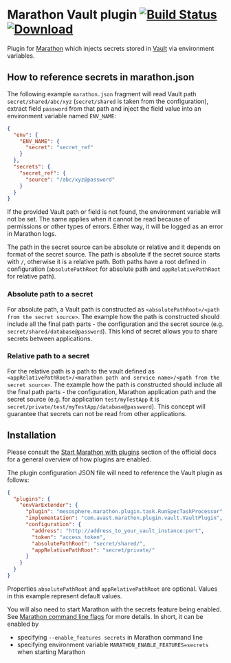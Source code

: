 # Marathon Vault plugin [![Build Status](https://travis-ci.org/avast/marathon-vault-plugin.svg?branch=master)](https://travis-ci.org/avast/marathon-vault-plugin) [![Download](https://api.bintray.com/packages/avast/maven/marathon-vault-plugin/images/download.svg) ](https://bintray.com/avast/maven/marathon-vault-plugin/_latestVersion)

Plugin for [Marathon](https://mesosphere.github.io/marathon/) which injects secrets stored in [Vault](https://www.vaultproject.io/) via environment variables.

## How to reference secrets in marathon.json

The following example `marathon.json` fragment will read Vault path `secret/shared/abc/xyz` (`secret/shared` is taken from the configuration), extract field `password` from that path and inject the field value into an environment variable named `ENV_NAME`:

```json
{
  "env": {
    "ENV_NAME": {
      "secret": "secret_ref"
    }
  },
  "secrets": {
    "secret_ref": {
      "source": "/abc/xyz@password"
    }
  }
}
```

If the provided Vault path or field is not found, the environment variable will not be set. The same applies when it cannot be read because of permissions or other types of errors. Either way, it will be logged as an error in Marathon logs.

The path in the secret source can be absolute or relative and it depends on format of the secret source. The path is absolute if the secret source starts with `/`, otherwise it is a relative path.
Both paths have a root defined in configuration (`absolutePathRoot` for absolute path and `appRelativePathRoot` for relative path). 

### Absolute path to a secret

For absolute path, a Vault path is constructed as `<absolutePathRoot>/<path from the secret source>`. The example how the path is constructed should include all the final path parts - the configuration and the secret source (e.g. `secret/shared/database@password`). This kind of secret allows you to share secrets between applications.

### Relative path to a secret

For the relative path is a path to the vault defined as `<appRelativePathRoot>/<marathon path and service name>/<path from the secret source>`. The example how the path is constructed should include all the final path parts - the configuration, Marathon application path and the secret source (e.g. for application `test/myTestApp` it is `secret/private/test/myTestApp/database@password`). This concept will guarantee that secrets can not be read from other applications.

## Installation

Please consult the [Start Marathon with plugins](https://mesosphere.github.io/marathon/docs/plugin.html#start-marathon-with-plugins) section of the official docs for a general overview of how plugins are enabled.

The plugin configuration JSON file will need to reference the Vault plugin as follows:

```json
{
  "plugins": {
    "envVarExtender": {
      "plugin": "mesosphere.marathon.plugin.task.RunSpecTaskProcessor",
      "implementation": "com.avast.marathon.plugin.vault.VaultPlugin",
      "configuration": {
        "address": "http://address_to_your_vault_instance:port",
        "token": "access_token",
        "absolutePathRoot": "secret/shared/",
        "appRelativePathRoot": "secret/private/"
      }
    }
  }
}
```

Properties `absolutePathRoot` and `appRelativePathRoot` are optional. Values in this example represent default values.

You will also need to start Marathon with the secrets feature being enabled. See [Marathon command line flags](https://mesosphere.github.io/marathon/docs/command-line-flags) for more details. In short, it can be enabled by
* specifying `--enable_features secrets` in Marathon command line
* specifying environment variable `MARATHON_ENABLE_FEATURES=secrets` when starting Marathon
